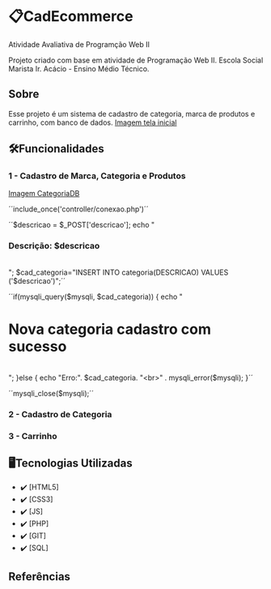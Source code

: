 # 📋CadEcommerce
 Atividade Avaliativa de Programção Web II


Projeto criado com base em atividade de Programação Web II. Escola Social Marista Ir. Acácio - Ensino Médio Técnico.


## Sobre
Esse projeto é um sistema de cadastro de categoria, marca de produtos e carrinho, com banco de dados.
[Imagem tela inicial](doc/inicial.png)


## 🛠️Funcionalidades

### 1 - Cadastro de Marca, Categoria e Produtos

[Imagem CategoriaDB](doc/categoriaBD.png)


´´include_once('controller/conexao.php')´´


´´$descricao = $_POST['descricao'];
echo "<h3>Descrição: $descricao </h3><br>";
$cad_categoria="INSERT INTO  categoria(DESCRICAO) VALUES ('$descricao')";´´


´´if(mysqli_query($mysqli, $cad_categoria)) {
echo "<h1>Nova categoria cadastro com sucesso</h1><br>";
}else {
echo "Erro:". $cad_categoria. "<br>" . mysqli_error($mysqli);
}´´


´´mysqli_close($mysqli);´´


### 2 - Cadastro de Categoria


### 3 - Carrinho


## 🖥Tecnologias Utilizadas
- :heavy_check_mark: [HTML5]
- :heavy_check_mark: [CSS3]
- :heavy_check_mark: [JS]
- :heavy_check_mark: [PHP]
- :heavy_check_mark: [GIT]
- :heavy_check_mark: [SQL]


## Referências


